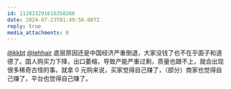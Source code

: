 ```yaml
---
id: 112833291616358266
date: 2024-07-23T01:49:56.007Z
reply: true
media_attachments: 0
---
```


[@kkbt](https://hello.2heng.xin/@kkbt) [@lehhair](https://misskey.lehhair.net/@lehhair) 底层原因还是中国经济严重倒退，大家没钱了也不在乎面子和道德了。国人购买力下降，出口萎缩，导致产能严重过剩，质量也跟不上，就会出现很多稀奇古怪的事。就拿 0 元购来说，买家觉得自己赚了，（部分）商家也觉得自己赚了，平台也觉得自己赚了。

